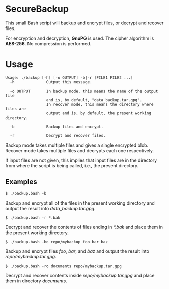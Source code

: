 # SecureBackup

This small Bash script will backup and encrypt files, or decrypt and recover files.

For encryption and decryption, **GnuPG** is used. The cipher algorithm is **AES-256**. No compression is performed.

# Usage

    Usage: ./backup [-h] [-o OUTPUT] -b|-r [FILE1 FILE2 ...]
      -h              Output this message.

      -o OUTPUT       In backup mode, this means the name of the output file
                      and is, by default, "data_backup.tar.gpg".
                      In recover mode, this means the directory where files are
                      output and is, by default, the present working directory.

      -b              Backup files and encrypt.

      -r              Decrypt and recover files.

Backup mode takes multiple files and gives a single encrypted blob.
Recover mode takes multiple files and decrypts each one respectively.

If input files are not given, this implies that input files are in the
      directory from where the script is being called, i.e., the present directory.

## Examples

    $ ./backup.bash -b

Backup and encrypt all of the files in the present working directory and output the result into *data_backup.tar.gpg*.

    $ ./backup.bash -r *.bak

Decrypt and recover the contents of files ending in *\*.bak* and place them in the present working directory.

    $ ./backup.bash -bo repo/mybackup foo bar baz

Backup and encrypt files *foo*, *bar*, and *baz* and output the result into *repo/mybackup.tar.gpg*.

    $ ./backup.bash -ro documents repo/mybackup.tar.gpg

Decrypt and recover contents inside *repo/mybackup.tar.gpg* and place them in directory *documents*.
